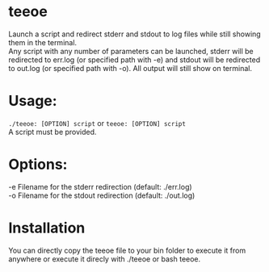 # teeoe

Launch a script and redirect stderr and stdout to log files while still showing them in the terminal.  
Any script with any number of parameters can be launched, stderr will be redirected to err.log (or specified path with -e) and stdout will be redirected to out.log (or specified path with -o). All output will still show on terminal.

# Usage:  
`./teeoe: [OPTION] script` or `teeoe: [OPTION] script`  
A script must be provided.  

# Options:  
  -e  Filename for the stderr redirection (default: ./err.log)  
  -o  Filename for the stdout redirection (default: ./out.log)  

# Installation

You can directly copy the teeoe file to your bin folder to execute it from anywhere or execute it direcly with ./teeoe or bash teeoe.
